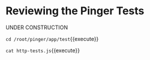 # Reviewing the Pinger Tests

UNDER CONSTRUCTION

`cd /root/pinger/app/test`{{execute}}

`cat http-tests.js`{{execute}}

